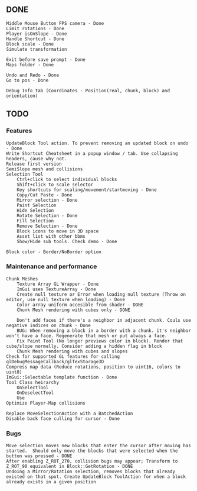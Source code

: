 
## DONE
    Middle Mouse Button FPS camera - Done
    Limit rotations - Done
    Player isOnSlope - Done
    Handle Shortcut - Done
    Block scale - Done
    Simulate transformation

    Exit before save prompt - Done
    Maps folder - Done
    
    Undo and Redo - Done
    Go to pos - Done

    Debug Info tab (Coordinates - Position(real, chunk, block) and orientation)

## TODO
### Features
    UpdateBlock Tool action. To prevent removing an updated block on undo - Done
    Write Shortcut Cheatsheet in a popup window / tab. Use collapsing headers, cause why not.
    Release first version
    SemiSlope mesh and collisions
    Selection Tool
        Ctrl+click to select individual blocks
        Shift+click to scale selector
        Key shortcuts for scaling/movement/startmoving - Done
        Copy/Cut Paste - Done
        Mirror selection - Done
        Paint Selection
        Hide Selection
        Rotate Selection - Done
        Fill Selection
        Remove Selection - Done
        Block icons to move in 3D space
        Asset list with other bbms
        Show/Hide sub tools. Check demo - Done
    
    Block color - Border/NoBorder option

### Maintenance and performance
    Chunk Meshes
        Texture Array GL Wrapper - Done
        ImGui uses TextureArray - Done
        Create null texture or Error when loading null texture (Throw on editor, use null texture when loading) - Done
        Color array uniform accesible from shader - DONE
        Chunk Mesh rendering with cubes only - DONE
        
        Don't add faces if there's a neighbor in adjacent chunk. Couls use negative indices on chunk - Done
        BUG: When removing a block in a border with a chunk. it's neighbor won't have a face. Regenerate that mesh or put always a face.
        Fix Paint Tool (No longer previews color in block). Render that cube/slope normally. Consider adding a hidden flag in block
        Chunk Mesh rendering with cubes and slopes
    Check for supported GL features for calling glDebugMessageCallback/glTexStorage3D
    Compress map data (Reduce rotations, position to uint16, colors to uint8)
    ImGui::Selectable template function - Done
    Tool Class heirarchy
        OnSelectTool
        OnDeselectTool
        Use
    Optimize Player-Map collisions

    Replace MoveSelectionAction with a BatchedAction
    Disable back face culling for cursor - Done


### Bugs
    Move selection moves new blocks that enter the cursor after moving has started.  Should only move the blocks that were selected when the button was pressed - DONE
    After enabling Z_ROT_270, collision bugs may appear; Transform to Z_ROT_90 equivalent in Block::GetRotation - DONE
    Undoing a Mirror/Rotation selection, removes blocks that already existed on that spot. Create UpdateBlock ToolAction for when a block already exists in a given position
